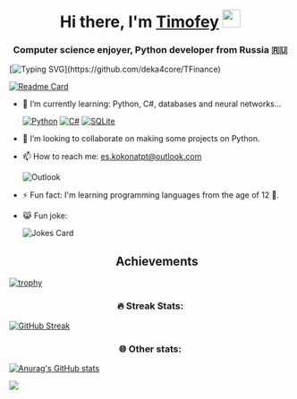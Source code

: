 <h1 align="center">Hi there, I'm <a href="https://vk.com/dekacore" target="_blank">Timofey</a> 
<img src="https://github.com/blackcater/blackcater/raw/main/images/Hi.gif" height="32"/></h1>
<h3 align="center">Computer science enjoyer, Python developer from Russia 🇷🇺</h3>


[![Typing SVG](https://readme-typing-svg.herokuapp.com?color=%2336BCF7&lines=I'm+currently+working+on+TFinance.)](https://github.com/deka4core/TFinance)

[![Readme Card](https://github-readme-stats.vercel.app/api/pin/?username=deka4core&repo=TFinance&theme=nord)](https://github.com/deka4core/TFinance)

  
  
  
  - 🌱 I’m currently learning: Python, C#, databases and neural networks...

    [![Python](https://img.shields.io/badge/python-3670A0?style=for-the-badge&logo=python&logoColor=ffdd54)](https://www.python.org/) [![C#](https://img.shields.io/badge/c%23-%23239120.svg?style=for-the-badge&logo=c-sharp&logoColor=white)](https://docs.microsoft.com/ru-ru/dotnet/csharp/) [![SQLite](https://img.shields.io/badge/sqlite-%2307405e.svg?style=for-the-badge&logo=sqlite&logoColor=white)](https://www.sqlite.org/index.html)

- 👯 I’m looking to collaborate on making some projects on Python.
- 📫 How to reach me: es.kokonatpt@outlook.com 
  
  ![Outlook](https://img.shields.io/badge/Microsoft_Outlook-0078D4?style=for-the-badge&logo=microsoft-outlook&logoColor=white)
- ⚡ Fun fact: I'm learning programming languages from the age of 12 🐤.
- 😹 Fun joke:

    ![Jokes Card](https://readme-jokes.vercel.app/api?theme=blueberry)


  <div align="center"><h2>Achievements</h2>
 [![trophy](https://github-profile-trophy.vercel.app/?username=deka4core&theme=nord)](https://github.com/ryo-ma/github-profile-trophy) </div>
 
 <h3 align="center">🔥 Streak Stats:</h3>
 
 [![GitHub Streak](https://github-readme-streak-stats.herokuapp.com/?user=deka4core&theme=nord)](https://git.io/streak-stats)
 
 <h3 align="center">🌐 Other stats:</h3>

  [![Anurag's GitHub stats](https://github-readme-stats.vercel.app/api?username=deka4core&theme=nord)](https://github.com/anuraghazra/github-readme-stats)
  
  ![](https://github-profile-summary-cards.vercel.app/api/cards/most-commit-language?username=deka4core&theme=nord)
 
